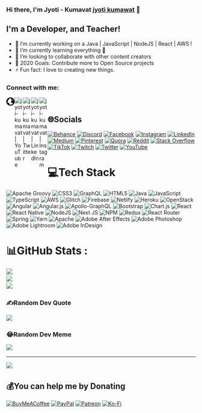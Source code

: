 ### Hi there, I'm Jyoti - Kumavat [jyoti kumawat][website] 👋



## I'm a Developer, and Teacher!

- 🔭 I’m currently working on a Java | JavaScript | NodeJS | React | AWS !
- 🌱 I’m currently learning everything 🤣
- 👯 I’m looking to collaborate with other content creators
- 🥅 2020 Goals: Contribute more to Open Source projects
- ⚡ Fun fact: I love to creating new things.

### Connect with me:

[<img align="left" alt="jyoti-kumavat" width="22px" src="https://raw.githubusercontent.com/iconic/open-iconic/master/svg/globe.svg" />][website]
[<img align="left" alt="jyoti-kumavat | YouTube" width="22px" src="https://cdn.jsdelivr.net/npm/simple-icons@v3/icons/youtube.svg" />][youtube]
[<img align="left" alt="jyoti-kumavat | Twitter" width="22px" src="https://cdn.jsdelivr.net/npm/simple-icons@v3/icons/twitter.svg" />][twitter]
[<img align="left" alt="jyoti-kumavat | LinkedIn" width="22px" src="https://cdn.jsdelivr.net/npm/simple-icons@v3/icons/linkedin.svg" />][linkedin]
[<img align="left" alt="jyoti-kumavat | Instagram" width="22px" src="https://cdn.jsdelivr.net/npm/simple-icons@v3/icons/instagram.svg" />][instagram]

<br />


## 🌐Socials
[![Behance](https://img.shields.io/badge/Behance-1769ff?logo=behance&logoColor=white)](https://behance.net/jyoti-kumavat) [![Discord](https://img.shields.io/badge/Discord-%237289DA.svg?logo=discord&logoColor=white)](htttps://discord.gg/jyoti-kumavat) [![Facebook](https://img.shields.io/badge/Facebook-%231877F2.svg?logo=Facebook&logoColor=white)](https://facebook.com/jyoti-kumavat1) [![Instagram](https://img.shields.io/badge/Instagram-%23E4405F.svg?logo=Instagram&logoColor=white)](https://instagram.com/jyoti-kumavat01) [![LinkedIn](https://img.shields.io/badge/LinkedIn-%230077B5.svg?logo=linkedin&logoColor=white)](https://linkedin.com/in/jyoti-kumavat) [![Medium](https://img.shields.io/badge/Medium-12100E?logo=medium&logoColor=white)](https://medium.com/@jyoti-kumavat) [![Pinterest](https://img.shields.io/badge/Pinterest-%23E60023.svg?logo=Pinterest&logoColor=white)](https://pinterest.com/jyoti-kumavat) [![Quora](https://img.shields.io/badge/Quora-%23B92B27.svg?logo=Quora&logoColor=white)](https://quora.com/profile/jyoti-kumavat) [![Reddit](https://img.shields.io/badge/Reddit-%23FF4500.svg?logo=Reddit&logoColor=white)](https://reddit.com/user/jyoti-kumavat) [![Stack Overflow](https://img.shields.io/badge/-Stackoverflow-FE7A16?logo=stack-overflow&logoColor=white)](https://stackoverflow.com/users/jyoti-kumavat) [![TikTok](https://img.shields.io/badge/TikTok-%23000000.svg?logo=TikTok&logoColor=white)](https://tiktok.com/@jyoti-kumavat) [![Twitch](https://img.shields.io/badge/Twitch-%239146FF.svg?logo=Twitch&logoColor=white)](https://twitch.tv/jyoti-kumavat) [![Twitter](https://img.shields.io/badge/Twitter-%231DA1F2.svg?logo=Twitter&logoColor=white)](https://twitter.com/kamleshkns) [![YouTube](https://img.shields.io/badge/YouTube-%23FF0000.svg?logo=YouTube&logoColor=white)](https://youtube.com/c/jyoti-kumavat) 

# 💻Tech Stack
![Apache Groovy](https://img.shields.io/badge/Apache%20Groovy-4298B8.svg?style=for-the-badge&logo=Apache+Groovy&logoColor=white) ![CSS3](https://img.shields.io/badge/css3-%231572B6.svg?style=for-the-badge&logo=css3&logoColor=white) ![GraphQL](https://img.shields.io/badge/-GraphQL-E10098?style=for-the-badge&logo=graphql&logoColor=white) ![HTML5](https://img.shields.io/badge/html5-%23E34F26.svg?style=for-the-badge&logo=html5&logoColor=white) ![Java](https://img.shields.io/badge/java-%23ED8B00.svg?style=for-the-badge&logo=java&logoColor=white) ![JavaScript](https://img.shields.io/badge/javascript-%23323330.svg?style=for-the-badge&logo=javascript&logoColor=%23F7DF1E) ![TypeScript](https://img.shields.io/badge/typescript-%23007ACC.svg?style=for-the-badge&logo=typescript&logoColor=white) ![AWS](https://img.shields.io/badge/AWS-%23FF9900.svg?style=for-the-badge&logo=amazon-aws&logoColor=white) ![Glitch](https://img.shields.io/badge/glitch-%233333FF.svg?style=for-the-badge&logo=glitch&logoColor=white) ![Firebase](https://img.shields.io/badge/firebase-%23039BE5.svg?style=for-the-badge&logo=firebase) ![Netlify](https://img.shields.io/badge/netlify-%23000000.svg?style=for-the-badge&logo=netlify&logoColor=#00C7B7) ![Heroku](https://img.shields.io/badge/heroku-%23430098.svg?style=for-the-badge&logo=heroku&logoColor=white) ![OpenStack](https://img.shields.io/badge/Openstack-%23f01742.svg?style=for-the-badge&logo=openstack&logoColor=white) ![Angular](https://img.shields.io/badge/angular-%23DD0031.svg?style=for-the-badge&logo=angular&logoColor=white) ![Angular.js](https://img.shields.io/badge/angular.js-%23E23237.svg?style=for-the-badge&logo=angularjs&logoColor=white) ![Apollo-GraphQL](https://img.shields.io/badge/-ApolloGraphQL-311C87?style=for-the-badge&logo=apollo-graphql) ![Bootstrap](https://img.shields.io/badge/bootstrap-%23563D7C.svg?style=for-the-badge&logo=bootstrap&logoColor=white) ![Chart.js](https://img.shields.io/badge/chart.js-F5788D.svg?style=for-the-badge&logo=chart.js&logoColor=white) ![React](https://img.shields.io/badge/react-%2320232a.svg?style=for-the-badge&logo=react&logoColor=%2361DAFB) ![React Native](https://img.shields.io/badge/react_native-%2320232a.svg?style=for-the-badge&logo=react&logoColor=%2361DAFB) ![NodeJS](https://img.shields.io/badge/node.js-6DA55F?style=for-the-badge&logo=node.js&logoColor=white) ![Next JS](https://img.shields.io/badge/Next-black?style=for-the-badge&logo=next.js&logoColor=white) ![NPM](https://img.shields.io/badge/NPM-%23000000.svg?style=for-the-badge&logo=npm&logoColor=white) ![Redux](https://img.shields.io/badge/redux-%23593d88.svg?style=for-the-badge&logo=redux&logoColor=white) ![React Router](https://img.shields.io/badge/React_Router-CA4245?style=for-the-badge&logo=react-router&logoColor=white) ![Spring](https://img.shields.io/badge/spring-%236DB33F.svg?style=for-the-badge&logo=spring&logoColor=white) ![Yarn](https://img.shields.io/badge/yarn-%232C8EBB.svg?style=for-the-badge&logo=yarn&logoColor=white) ![Apache](https://img.shields.io/badge/apache-%23D42029.svg?style=for-the-badge&logo=apache&logoColor=white) ![Adobe After Effects](https://img.shields.io/badge/Adobe%20After%20Effects-9999FF.svg?style=for-the-badge&logo=Adobe%20After%20Effects&logoColor=white) ![Adobe Photoshop](https://img.shields.io/badge/adobephotoshop-%2331A8FF.svg?style=for-the-badge&logo=adobephotoshop&logoColor=white) ![Adobe Lightroom](https://img.shields.io/badge/Adobe%20Lightroom-31A8FF.svg?style=for-the-badge&logo=Adobe%20Lightroom&logoColor=white) ![Adobe InDesign](https://img.shields.io/badge/Adobe%20InDesign-49021F?style=for-the-badge&logo=adobeindesign&logoColor=white)
# 📊GitHub Stats :
![](https://github-readme-stats.vercel.app/api?username=jyoti-kumavat&theme=dark&hide_border=false&include_all_commits=false&count_private=false)<br/>
![](https://github-readme-streak-stats.herokuapp.com/?user=jyoti-kumavat&theme=dark&hide_border=false)<br/>
![](https://github-readme-stats.vercel.app/api/top-langs/?username=jyoti-kumavat&theme=dark&hide_border=false&include_all_commits=false&count_private=false&layout=compact)

### ✍️Random Dev Quote
![](https://quotes-github-readme.vercel.app/api?type=horizontal&theme=dark)

### 😂Random Dev Meme
<img src="https://random-memer.herokuapp.com/" width="512px"/>

---
[![](https://visitcount.itsvg.in/api?id=jyoti-kumavat&icon=0&color=0)](https://visitcount.itsvg.in)

  ## 💰You can help me by Donating
  [![BuyMeACoffee](https://img.shields.io/badge/Buy%20Me%20a%20Coffee-ffdd00?style=for-the-badge&logo=buy-me-a-coffee&logoColor=black)](https://buymeacoffee.com/kumawat) [![PayPal](https://img.shields.io/badge/PayPal-00457C?style=for-the-badge&logo=paypal&logoColor=white)](https://paypal.me/jyoti-kumavat) [![Patreon](https://img.shields.io/badge/Patreon-F96854?style=for-the-badge&logo=patreon&logoColor=white)](https://patreon.com/kumawat) [![Ko-Fi](https://img.shields.io/badge/Ko--fi-F16061?style=for-the-badge&logo=ko-fi&logoColor=white)](https://ko-fi.com/jyoti-kumavat) 

  <!-- Proudly created with GPRM ( https://gprm.itsvg.in ) -->
  
[website]: https://kamleshkns.blogspot.com
[twitter]: https://twitter.com/kamleshkns
[youtube]: https://youtube.com/https://www.youtube.com/c/jyoti-kumavat
[instagram]: https://instagram.com/jyoti-kumavat31
[linkedin]: https://linkedin.com/in/kamleshkns
[webdevplaylist]: https://www.youtube.com/playlist?list=PLkwxH9e_vrAJ0WbEsFA9W3I1W-g_BTsbt
[jsplaylist]: https://www.youtube.com/playlist?list=PLkwxH9e_vrALRJKu7wfXby3MKeflhTu6B
[cssplaylist]: https://www.youtube.com/playlist?list=PLkwxH9e_vrALSdvZuEh6gqQdmDoDIoqz4
[reactplaylist]: https://www.youtube.com/playlist?list=PLkwxH9e_vrAK4TdffpxKY3QGyHCpxFcQ0
